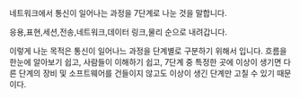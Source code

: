 네트워크에서 통신이 일어나는 과정을 7단계로 나눈 것을 말합니다.

응용,표현,세션,전송,네트워크,데이터 링크,물리 순으로 내려갑니다.

이렇게 나눈 목적은 통신이 일어나느 과정을 단계별로 구분하기 위해서 입니다. 흐름을 한눈에 알아보기 쉽고, 사람들이 이해하기 쉽고, 7단계 중 특정한 곳에 이상이 생기면 다른 단계의 장비 및 소프트웨어를 건들이지 않고도 이상이 생긴 단계만 고칠 수 있기 때문이다.